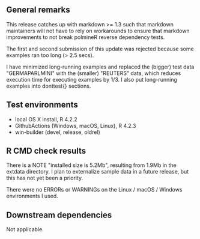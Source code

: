 ## General remarks

This release catches up with markdown >= 1.3 such that markdown maintainers
will not have to rely on workarounds to ensure that markdown improvements 
to not break polmineR reverse dependency tests.

The first and second submission of this update was rejected because some examples
ran too long (> 2.5 secs).

I have minimized long-running examples and replaced the (bigger) test data 
"GERMAPARLMINI" with the (smaller) "REUTERS" data, which reduces execution time
for executing examples by 1/3. I also put long-running examples into donttest{}
sections.


## Test environments

* local OS X install, R 4.2.2
* GithubActions (Windows, macOS, Linux), R 4.2.3
* win-builder (devel, release, oldrel)


## R CMD check results

There is a NOTE "installed size is  5.2Mb", resulting from 1.9Mb in the extdata
directory. I plan to externalize sample data in a future release, but this has
not yet been a priority.

There were no ERRORs or WARNINGs on the Linux / macOS / Windows environments I
used. 


## Downstream dependencies

Not applicable.


